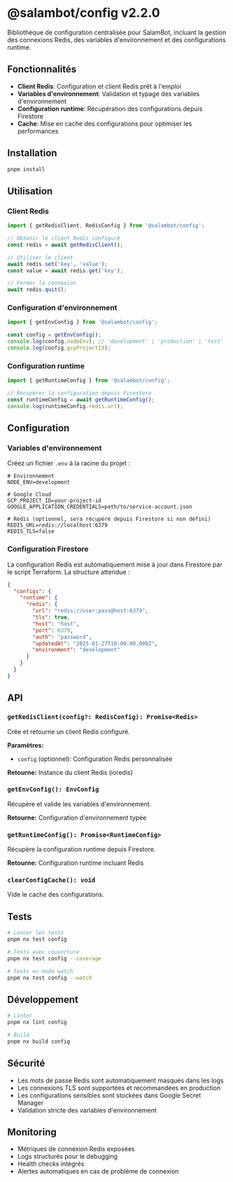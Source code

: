 # @salambot/config v2.2.0

Bibliothèque de configuration centralisée pour SalamBot, incluant la gestion des connexions Redis, des variables d'environnement et des configurations runtime.

## Fonctionnalités

- **Client Redis**: Configuration et client Redis prêt à l'emploi
- **Variables d'environnement**: Validation et typage des variables d'environnement
- **Configuration runtime**: Récupération des configurations depuis Firestore
- **Cache**: Mise en cache des configurations pour optimiser les performances

## Installation

```bash
pnpm install
```

## Utilisation

### Client Redis

```typescript
import { getRedisClient, RedisConfig } from '@salambot/config';

// Obtenir le client Redis configuré
const redis = await getRedisClient();

// Utiliser le client
await redis.set('key', 'value');
const value = await redis.get('key');

// Fermer la connexion
await redis.quit();
```

### Configuration d'environnement

```typescript
import { getEnvConfig } from '@salambot/config';

const config = getEnvConfig();
console.log(config.nodeEnv); // 'development' | 'production' | 'test'
console.log(config.gcpProjectId);
```

### Configuration runtime

```typescript
import { getRuntimeConfig } from '@salambot/config';

// Récupérer la configuration depuis Firestore
const runtimeConfig = await getRuntimeConfig();
console.log(runtimeConfig.redis.url);
```

## Configuration

### Variables d'environnement

Créez un fichier `.env` à la racine du projet :

```env
# Environnement
NODE_ENV=development

# Google Cloud
GCP_PROJECT_ID=your-project-id
GOOGLE_APPLICATION_CREDENTIALS=path/to/service-account.json

# Redis (optionnel, sera récupéré depuis Firestore si non défini)
REDIS_URL=redis://localhost:6379
REDIS_TLS=false
```

### Configuration Firestore

La configuration Redis est automatiquement mise à jour dans Firestore par le script Terraform. La structure attendue :

```json
{
  "configs": {
    "runtime": {
      "redis": {
        "url": "redis://user:pass@host:6379",
        "tls": true,
        "host": "host",
        "port": 6379,
        "auth": "password",
        "updatedAt": "2025-01-27T10:00:00.000Z",
        "environment": "development"
      }
    }
  }
}
```

## API

### `getRedisClient(config?: RedisConfig): Promise<Redis>`

Crée et retourne un client Redis configuré.

**Paramètres:**

- `config` (optionnel): Configuration Redis personnalisée

**Retourne:** Instance du client Redis (ioredis)

### `getEnvConfig(): EnvConfig`

Récupère et valide les variables d'environnement.

**Retourne:** Configuration d'environnement typée

### `getRuntimeConfig(): Promise<RuntimeConfig>`

Récupère la configuration runtime depuis Firestore.

**Retourne:** Configuration runtime incluant Redis

### `clearConfigCache(): void`

Vide le cache des configurations.

## Tests

```bash
# Lancer les tests
pnpm nx test config

# Tests avec couverture
pnpm nx test config --coverage

# Tests en mode watch
pnpm nx test config --watch
```

## Développement

```bash
# Linter
pnpm nx lint config

# Build
pnpm nx build config
```

## Sécurité

- Les mots de passe Redis sont automatiquement masqués dans les logs
- Les connexions TLS sont supportées et recommandées en production
- Les configurations sensibles sont stockées dans Google Secret Manager
- Validation stricte des variables d'environnement

## Monitoring

- Métriques de connexion Redis exposées
- Logs structurés pour le debugging
- Health checks intégrés
- Alertes automatiques en cas de problème de connexion
